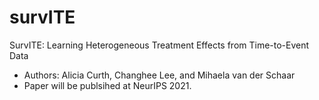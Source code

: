 # survITE
SurvITE: Learning Heterogeneous Treatment Effects from Time-to-Event Data
- Authors: Alicia Curth, Changhee Lee, and Mihaela van der Schaar
- Paper will be publsihed at NeurIPS 2021.

